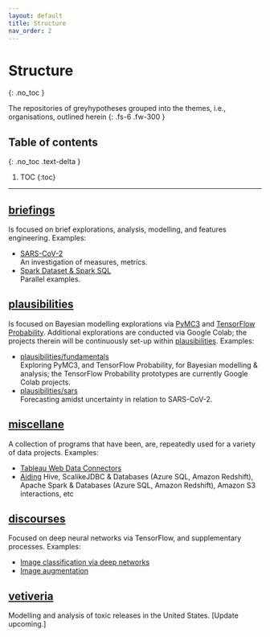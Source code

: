 ```yaml
---
layout: default
title: Structure
nav_order: 2
---
```


# Structure
{: .no_toc }


The repositories of greyhypotheses grouped into the themes, i.e., organisations, outlined herein
{: .fs-6 .fw-300 }

## Table of contents
{: .no_toc .text-delta }

1. TOC
{:toc}

---


## [briefings](https://github.com/briefings)

Is focused on brief explorations, analysis, modelling, and features engineering.  Examples:
<ul style="padding-top:-5px;margin-top:0px">
  <li style="padding-top:-5px;margin-top:0px"><a href="https://briefings.github.io/docs/sars-cov-2-trends-and-metrics" target="\_blank">SARS-CoV-2</a>
    <br>An investigation of measures, metrics.</li>
  <li><a href="https://briefings.github.io/docs/spark-dataset-and-spark-sql">Spark Dataset & Spark SQL</a><br>Parallel examples.</li>
</ul>


## [plausibilities](https://github.com/plausibilities)

Is focused on Bayesian modelling explorations via <a href="https://docs.pymc.io" target="\_blank">PyMC3</a> and <a href="https://www.tensorflow.org/probability/">TensorFlow Probability</a>.  Additional explorations are conducted via Google Colab; the projects therein will be continuously set-up within <a href="https://github.com/plausibilities" target="\_blank">plausibilities</a>.  Examples:
<ul>
  <li><a href="https://github.com/plausibilities/fundamentals" target="\_blank">plausibilities/fundamentals</a>
    <br/>Exploring PyMC3, and TensorFlow Probability, for Bayesian modelling & analysis; the TensorFlow
    Probability prototypes are currently Google Colab projects.</li>
  <li><a href="https://github.com/plausibilities/sars" target="\_blank">plausibilities/sars</a>
    <br/>Forecasting amidst uncertainty in relation to SARS-CoV-2.</li>
</ul>


## [miscellane](https://github.com/miscellane)

A collection of programs that have been, are, repeatedly used for a variety of data projects.  Examples:
<ul>
  <li><a href="http://miscellane.github.io/connectors" target="\_blank">Tableau Web Data Connectors</a></li>
  <li><a href="https://github.com/miscellane/infrastructure" target="\_blank">Aiding</a>
    Hive, ScalikeJDBC & Databases (Azure SQL, Amazon Redshift), Apache Spark & Databases (Azure SQL, Amazon Redshift),
    Amazon S3 interactions, etc</li>
</ul>


## [discourses](https://github.com/discourses)

Focused on deep neural networks via TensorFlow, and supplementary processes.  Examples:
<ul>
  <li><a href="https://github.com/discourses/derma" target="\_blank">Image classification via deep
    networks</a></li>
  <li><a href="https://github.com/discourses/augmentation" target="\_blank">Image augmentation</a></li>
</ul>


## [vetiveria](https://github.com/vetiveria)

Modelling and analysis of toxic releases in the United States.  [Update upcoming.]

<br>
<br>
